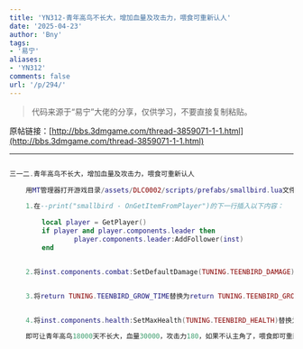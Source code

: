 ```yaml
---
title: 'YN312-青年高鸟不长大，增加血量及攻击力，喂食可重新认人'
date: '2025-04-23'
author: 'Bny'
tags:
- '易宁'
aliases:
- 'YN312'
comments: false
url: '/p/294/'
---
```


> 代码来源于“易宁”大佬的分享，仅供学习，不要直接复制粘贴。

原帖链接：[http://bbs.3dmgame.com/thread-3859071-1-1.html](http://bbs.3dmgame.com/thread-3859071-1-1.html)

---

```lua  

三一二.青年高鸟不长大，增加血量及攻击力，喂食可重新认人

	用MT管理器打开游戏目录/assets/DLC0002/scripts/prefabs/smallbird.lua文件，

	1.在--print("smallbird - OnGetItemFromPlayer")的下一行插入以下内容：

		local player = GetPlayer()
		if player and player.components.leader then
				player.components.leader:AddFollower(inst)
		end


	2.将inst.components.combat:SetDefaultDamage(TUNING.TEENBIRD_DAMAGE)替换为inst.components.combat:SetDefaultDamage(TUNING.TEENBIRD_DAMAGE*5)


	3.将return TUNING.TEENBIRD_GROW_TIME替换为return TUNING.TEENBIRD_GROW_TIME*1000


	4.将inst.components.health:SetMaxHealth(TUNING.TEENBIRD_HEALTH)替换为inst.components.health:SetMaxHealth(TUNING.TEENBIRD_HEALTH*100)

	即可让青年高鸟18000天不长大，血量30000，攻击力180，如果不认主角了，喂食即可重新认人

```  


